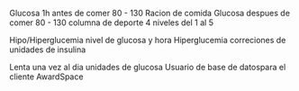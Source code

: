 Glucosa 1h antes de comer 80 - 130
Racion de comida
Glucosa despues de comer 80 - 130
columna de deporte 4 niveles del 1 al 5

Hipo/Hiperglucemia nivel de glucosa y hora
Hiperglucemia correciones de unidades de insulina


Lenta una vez al dia unidades de glucosa
Usuario de base de datospara el cliente
AwardSpace
